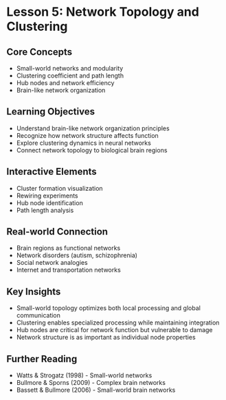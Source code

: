 # Lesson 5: Network Topology and Clustering

## Core Concepts

- Small-world networks and modularity
- Clustering coefficient and path length
- Hub nodes and network efficiency
- Brain-like network organization

## Learning Objectives

- Understand brain-like network organization principles
- Recognize how network structure affects function
- Explore clustering dynamics in neural networks
- Connect network topology to biological brain regions

## Interactive Elements

- Cluster formation visualization
- Rewiring experiments
- Hub node identification
- Path length analysis

## Real-world Connection

- Brain regions as functional networks
- Network disorders (autism, schizophrenia)
- Social network analogies
- Internet and transportation networks

## Key Insights

- Small-world topology optimizes both local processing and global communication
- Clustering enables specialized processing while maintaining integration
- Hub nodes are critical for network function but vulnerable to damage
- Network structure is as important as individual node properties

## Further Reading

- Watts & Strogatz (1998) - Small-world networks
- Bullmore & Sporns (2009) - Complex brain networks
- Bassett & Bullmore (2006) - Small-world brain networks
